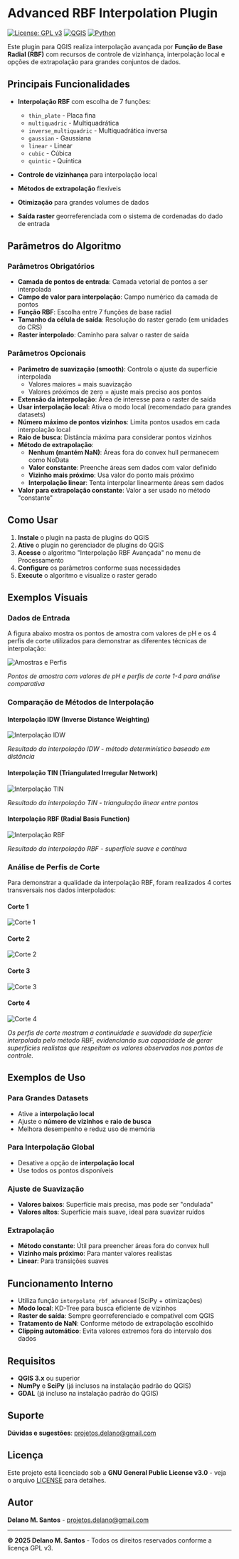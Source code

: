 # Advanced RBF Interpolation Plugin

[![License: GPL v3](https://img.shields.io/badge/License-GPLv3-blue.svg)](https://www.gnu.org/licenses/gpl-3.0)
[![QGIS](https://img.shields.io/badge/QGIS-3.0+-green.svg)](https://qgis.org/)
[![Python](https://img.shields.io/badge/Python-3.7+-blue.svg)](https://python.org/)

Este plugin para QGIS realiza interpolação avançada por **Função de Base Radial (RBF)** com recursos de controle de vizinhança, interpolação local e opções de extrapolação para grandes conjuntos de dados.

## Principais Funcionalidades

- **Interpolação RBF** com escolha de 7 funções:

  - `thin_plate` - Placa fina
  - `multiquadric` - Multiquadrática
  - `inverse_multiquadric` - Multiquadrática inversa
  - `gaussian` - Gaussiana
  - `linear` - Linear
  - `cubic` - Cúbica
  - `quintic` - Quíntica

- **Controle de vizinhança** para interpolação local
- **Métodos de extrapolação** flexíveis
- **Otimização** para grandes volumes de dados
- **Saída raster** georreferenciada com o sistema de cordenadas do dado de entrada

## Parâmetros do Algoritmo

### Parâmetros Obrigatórios

- **Camada de pontos de entrada**: Camada vetorial de pontos a ser interpolada
- **Campo de valor para interpolação**: Campo numérico da camada de pontos
- **Função RBF**: Escolha entre 7 funções de base radial
- **Tamanho da célula de saída**: Resolução do raster gerado (em unidades do CRS)
- **Raster interpolado**: Caminho para salvar o raster de saída

### Parâmetros Opcionais

- **Parâmetro de suavização (smooth)**: Controla o ajuste da superfície interpolada
  - Valores maiores = mais suavização
  - Valores próximos de zero = ajuste mais preciso aos pontos
- **Extensão da interpolação**: Área de interesse para o raster de saída
- **Usar interpolação local**: Ativa o modo local (recomendado para grandes datasets)
- **Número máximo de pontos vizinhos**: Limita pontos usados em cada interpolação local
- **Raio de busca**: Distância máxima para considerar pontos vizinhos
- **Método de extrapolação**:
  - **Nenhum (mantém NaN)**: Áreas fora do convex hull permanecem como NoData
  - **Valor constante**: Preenche áreas sem dados com valor definido
  - **Vizinho mais próximo**: Usa valor do ponto mais próximo
  - **Interpolação linear**: Tenta interpolar linearmente áreas sem dados
- **Valor para extrapolação constante**: Valor a ser usado no método "constante"

## Como Usar

1. **Instale** o plugin na pasta de plugins do QGIS
2. **Ative** o plugin no gerenciador de plugins do QGIS
3. **Acesse** o algoritmo "Interpolação RBF Avançada" no menu de Processamento
4. **Configure** os parâmetros conforme suas necessidades
5. **Execute** o algoritmo e visualize o raster gerado

## Exemplos Visuais

### Dados de Entrada

A figura abaixo mostra os pontos de amostra com valores de pH e os 4 perfis de corte utilizados para demonstrar as diferentes técnicas de interpolação:

![Amostras e Perfis](images/amostras_e_perfis.png)

_Pontos de amostra com valores de pH e perfis de corte 1-4 para análise comparativa_

### Comparação de Métodos de Interpolação

#### Interpolação IDW (Inverse Distance Weighting)

![Interpolação IDW](images/idw.png)

_Resultado da interpolação IDW - método determinístico baseado em distância_

#### Interpolação TIN (Triangulated Irregular Network)

![Interpolação TIN](images/tin.png)

_Resultado da interpolação TIN - triangulação linear entre pontos_

#### Interpolação RBF (Radial Basis Function)

![Interpolação RBF](images/rbf.png)

_Resultado da interpolação RBF - superfície suave e contínua_

### Análise de Perfis de Corte

Para demonstrar a qualidade da interpolação RBF, foram realizados 4 cortes transversais nos dados interpolados:

#### Corte 1

![Corte 1](images/CORTE%201.png)

#### Corte 2

![Corte 2](images/CORTE%202.png)

#### Corte 3

![Corte 3](images/CORTE%203.png)

#### Corte 4

![Corte 4](images/CORTE%204.png)

_Os perfis de corte mostram a continuidade e suavidade da superfície interpolada pelo método RBF, evidenciando sua capacidade de gerar superfícies realistas que respeitam os valores observados nos pontos de controle._

## Exemplos de Uso

### Para Grandes Datasets

- Ative a **interpolação local**
- Ajuste o **número de vizinhos** e **raio de busca**
- Melhora desempenho e reduz uso de memória

### Para Interpolação Global

- Desative a opção de **interpolação local**
- Use todos os pontos disponíveis

### Ajuste de Suavização

- **Valores baixos**: Superfície mais precisa, mas pode ser "ondulada"
- **Valores altos**: Superfície mais suave, ideal para suavizar ruídos

### Extrapolação

- **Método constante**: Útil para preencher áreas fora do convex hull
- **Vizinho mais próximo**: Para manter valores realistas
- **Linear**: Para transições suaves

## Funcionamento Interno

- Utiliza função `interpolate_rbf_advanced` (SciPy + otimizações)
- **Modo local**: KD-Tree para busca eficiente de vizinhos
- **Raster de saída**: Sempre georreferenciado e compatível com QGIS
- **Tratamento de NaN**: Conforme método de extrapolação escolhido
- **Clipping automático**: Evita valores extremos fora do intervalo dos dados

## Requisitos

- **QGIS 3.x** ou superior
- **NumPy** e **SciPy** (já inclusos na instalação padrão do QGIS)
- **GDAL** (já incluso na instalação padrão do QGIS)

## Suporte

**Dúvidas e sugestões**: [projetos.delano@gmail.com](mailto:projetos.delano@gmail.com)

## Licença

Este projeto está licenciado sob a **GNU General Public License v3.0** - veja o arquivo [LICENSE](LICENSE) para detalhes.

## Autor

**Delano M. Santos** - [projetos.delano@gmail.com](mailto:projetos.delano@gmail.com)

---

**© 2025 Delano M. Santos** - Todos os direitos reservados conforme a licença GPL v3.
